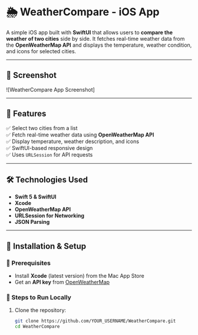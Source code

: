 # 🌦️ WeatherCompare - iOS App

A simple iOS app built with **SwiftUI** that allows users to **compare the weather of two cities** side by side. It fetches real-time weather data from the **OpenWeatherMap API** and displays the temperature, weather condition, and icons for selected cities.

---

## 📸 Screenshot
![WeatherCompare App Screenshot]

---

## 🚀 Features
✅ Select two cities from a list  
✅ Fetch real-time weather data using **OpenWeatherMap API**  
✅ Display temperature, weather description, and icons  
✅ SwiftUI-based responsive design  
✅ Uses `URLSession` for API requests  

---

## 🛠️ Technologies Used
- **Swift 5 & SwiftUI**  
- **Xcode**  
- **OpenWeatherMap API**  
- **URLSession for Networking**  
- **JSON Parsing**  

---

## 📌 Installation & Setup

### 🔹 Prerequisites
- Install **Xcode** (latest version) from the Mac App Store  
- Get an **API key** from [OpenWeatherMap](https://openweathermap.org/api)  

### 🔹 Steps to Run Locally
1. Clone the repository:
   ```sh
   git clone https://github.com/YOUR_USERNAME/WeatherCompare.git
   cd WeatherCompare
